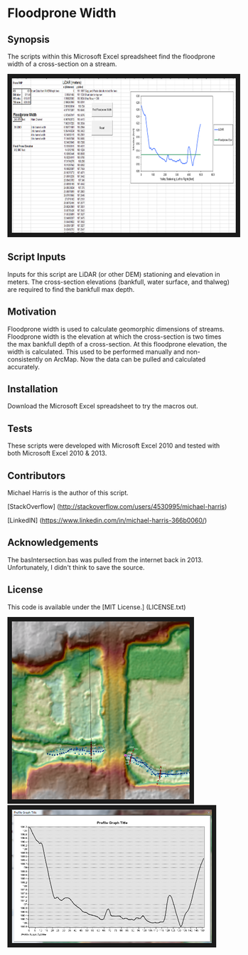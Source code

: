 # Floodprone Width
## Synopsis

The scripts within this Microsoft Excel spreadsheet find the floodprone width of a cross-section on a stream.

<img src="Floodprone.PNG" width="797" height="347" border="10" />

## Script Inputs

Inputs for this script are LiDAR (or other DEM) stationing and elevation in meters.  The cross-section elevations (bankfull, water surface, and thalweg) are required to find the bankfull max depth.

## Motivation

Floodprone width is used to calculate geomorphic dimensions of streams.  Floodprone width is the elevation at which the cross-section is two times the max bankfull depth of a cross-section.  At this floodprone elevation, the width is calculated.  This used to be performed manually and non-consistently on ArcMap.  Now the data can be pulled and calculated accurately.

## Installation

Download the Microsoft Excel spreadsheet to try the macros out.

## Tests

These scripts were developed with Microsoft Excel 2010 and tested with both Microsoft Excel 2010 & 2013.

## Contributors

Michael Harris is the author of this script.

[StackOverflow] (http://stackoverflow.com/users/4530995/michael-harris)

[LinkedIN] (https://www.linkedin.com/in/michael-harris-366b0060/)

## Acknowledgements

The basIntersection.bas was pulled from the internet back in 2013.  Unfortunately, I didn't think to save the source.

## License

This code is available under the [MIT License.] (LICENSE.txt)

<img src="LiDAR.PNG" width="400" height="400" border="10" />
<img src="LiDARprofile.PNG" width="450" height="300" border="10" />
